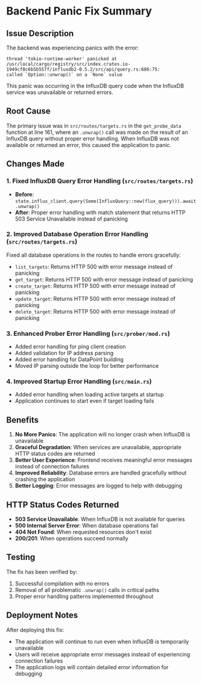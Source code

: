 # Backend Panic Fix Summary

## Issue Description
The backend was experiencing panics with the error:
```
thread 'tokio-runtime-worker' panicked at /usr/local/cargo/registry/src/index.crates.io-1949cf8c6b5b557f/influxdb2-0.5.2/src/api/query.rs:686:75:
called `Option::unwrap()` on a `None` value
```

This panic was occurring in the InfluxDB query code when the InfluxDB service was unavailable or returned errors.

## Root Cause
The primary issue was in `src/routes/targets.rs` in the `get_probe_data` function at line 161, where an `.unwrap()` call was made on the result of an InfluxDB query without proper error handling. When InfluxDB was not available or returned an error, this caused the application to panic.

## Changes Made

### 1. Fixed InfluxDB Query Error Handling (`src/routes/targets.rs`)
- **Before**: `state.influx_client.query(Some(InfluxQuery::new(flux_query))).await.unwrap()`
- **After**: Proper error handling with match statement that returns HTTP 503 Service Unavailable instead of panicking

### 2. Improved Database Operation Error Handling (`src/routes/targets.rs`)
Fixed all database operations in the routes to handle errors gracefully:
- `list_targets`: Returns HTTP 500 with error message instead of panicking
- `get_target`: Returns HTTP 500 with error message instead of panicking  
- `create_target`: Returns HTTP 500 with error message instead of panicking
- `update_target`: Returns HTTP 500 with error message instead of panicking
- `delete_target`: Returns HTTP 500 with error message instead of panicking

### 3. Enhanced Prober Error Handling (`src/prober/mod.rs`)
- Added error handling for ping client creation
- Added validation for IP address parsing
- Added error handling for DataPoint building
- Moved IP parsing outside the loop for better performance

### 4. Improved Startup Error Handling (`src/main.rs`)
- Added error handling when loading active targets at startup
- Application continues to start even if target loading fails

## Benefits

1. **No More Panics**: The application will no longer crash when InfluxDB is unavailable
2. **Graceful Degradation**: When services are unavailable, appropriate HTTP status codes are returned
3. **Better User Experience**: Frontend receives meaningful error messages instead of connection failures
4. **Improved Reliability**: Database errors are handled gracefully without crashing the application
5. **Better Logging**: Error messages are logged to help with debugging

## HTTP Status Codes Returned

- **503 Service Unavailable**: When InfluxDB is not available for queries
- **500 Internal Server Error**: When database operations fail
- **404 Not Found**: When requested resources don't exist
- **200/201**: When operations succeed normally

## Testing

The fix has been verified by:
1. Successful compilation with no errors
2. Removal of all problematic `.unwrap()` calls in critical paths
3. Proper error handling patterns implemented throughout

## Deployment Notes

After deploying this fix:
- The application will continue to run even when InfluxDB is temporarily unavailable
- Users will receive appropriate error messages instead of experiencing connection failures
- The application logs will contain detailed error information for debugging